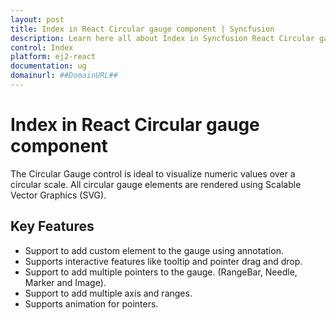 ```yaml
---
layout: post
title: Index in React Circular gauge component | Syncfusion
description: Learn here all about Index in Syncfusion React Circular gauge component of Syncfusion Essential JS 2 and more.
control: Index 
platform: ej2-react
documentation: ug
domainurl: ##DomainURL##
---
```



# Index in React Circular gauge component

The Circular Gauge control is ideal to visualize numeric values over a circular scale. All circular gauge elements are rendered using Scalable Vector Graphics (SVG).

## Key Features

* Support to add custom element to the gauge using annotation.
* Supports interactive features like tooltip and  pointer drag and drop.
* Support to add multiple pointers to the gauge. (RangeBar, Needle, Marker and Image).
* Support to add multiple axis and ranges.
* Supports animation for pointers.
